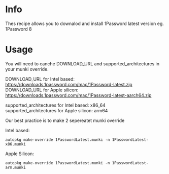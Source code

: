 # Info

Thes recipe allows you to downalod and install 1Password latest version eg. 1Password 8

# Usage
You will need to canche DOWNLOAD_URL and supported_architectures in your munki override.

DOWNLOAD_URL for Intel based: https://downloads.1password.com/mac/1Password-latest.zip  
DOWNLOAD_URL for Apple silicon: https://downloads.1password.com/mac/1Password-latest-aarch64.zip  

supported_architectures for Intel based: x86_64  
supported_architectures for Apple silicon: arm64

Our best practice is to make 2 sepereatet munki override

Intel based:
```
autopkg make-override 1PasswordLatest.munki -n 1PasswordLatest-x86.munki
```

Apple Silicon:
```
autopkg make-override 1PasswordLatest.munki -n 1PasswordLatest-arm.munki
```
